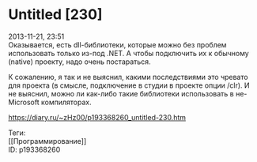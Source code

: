Untitled [230]
===============

   
 2013-11-21, 23:51   
  Оказывается, есть dll-библиотеки, которые можно без проблем использовать только из-под .NET. А чтобы подключить их к обычному (native) проекту, надо очень постараться.   
   
 К сожалению, я так и не выяснил, какими последствиями это чревато для проекта (в смысле, подключение в студии в проекте опции /clr). И не выяснил, можно ли как-либо такие библиотеки использовать в не-Microsoft компиляторах.   
    
 <https://diary.ru/~zHz00/p193368260_untitled-230.htm>   
   
 Теги:   
 [[Программирование]]   
 ID: p193368260